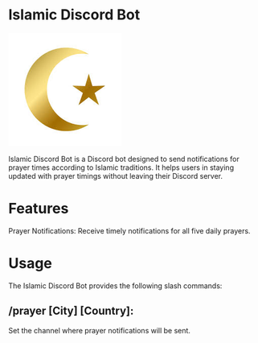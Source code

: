 # Islamic Discord Bot
![image info](./ImageBot.jpg)

Islamic Discord Bot is a Discord bot designed to send notifications for prayer times according to Islamic traditions. It helps users in staying updated with prayer timings without leaving their Discord server.

# Features

Prayer Notifications: Receive timely notifications for all five daily prayers.

# Usage
The Islamic Discord Bot provides the following slash commands:

## /prayer [City] [Country]: 

Set the channel where prayer notifications will be sent.
